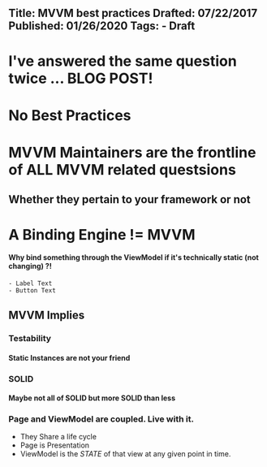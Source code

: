 Title: MVVM best practices
Drafted: 07/22/2017
Published: 01/26/2020
Tags:
    - Draft
---

# I've answered the same question twice ... BLOG POST!

# No Best Practices

# MVVM Maintainers are the frontline of ALL MVVM related questsions
## Whether they pertain to your framework or not

# A Binding Engine != MVVM

#### Why bind something through the ViewModel if it's technically static (not changing) ?!
    - Label Text
    - Button Text


## MVVM Implies

### Testability
#### Static Instances are not your friend

### SOLID
#### Maybe not all of SOLID but more SOLID than less



### Page and ViewModel are coupled.  Live with it.
- They Share a life cycle
- Page is Presentation
- ViewModel is the *STATE* of that view at any given point in time.